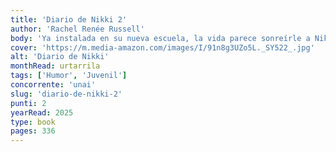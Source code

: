 ```yaml
---
title: 'Diario de Nikki 2'
author: 'Rachel Renée Russell'
body: 'Ya instalada en su nueva escuela, la vida parece sonreírle a Nikki Maxwell, especialmente desde que su flechazo, Brandon, le pidió ser su compañero de laboratorio.'
cover: 'https://m.media-amazon.com/images/I/91n8g3UZo5L._SY522_.jpg'
alt: 'Diario de Nikki'
monthRead: urtarrila
tags: ['Humor', 'Juvenil']
concorrente: 'unai'
slug: 'diario-de-nikki-2'
punti: 2
yearRead: 2025
type: book
pages: 336
---
```

